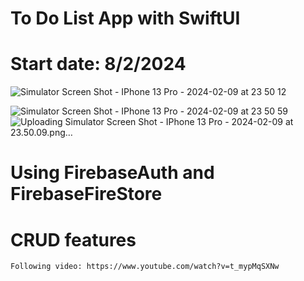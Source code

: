 # To Do List App with SwiftUI

# Start date: 8/2/2024

![Simulator Screen Shot - IPhone 13 Pro - 2024-02-09 at 23 50 12](https://github.com/lehieusharky/To-Do-List-App-IOS/assets/89954515/ade1932c-4983-472a-aef2-c1dbf4c8dd80)

![Simulator Screen Shot - IPhone 13 Pro - 2024-02-09 at 23 50 59](https://github.com/lehieusharky/To-Do-List-App-IOS/assets/89954515/18c0f702-aa60-40c0-aa9e-92f155b64907)
![Uploading Simulator Screen Shot - IPhone 13 Pro - 2024-02-09 at 23.50.09.png…]()


# Using FirebaseAuth and FirebaseFireStore

# CRUD features

`
Following video: https://www.youtube.com/watch?v=t_mypMqSXNw
`
